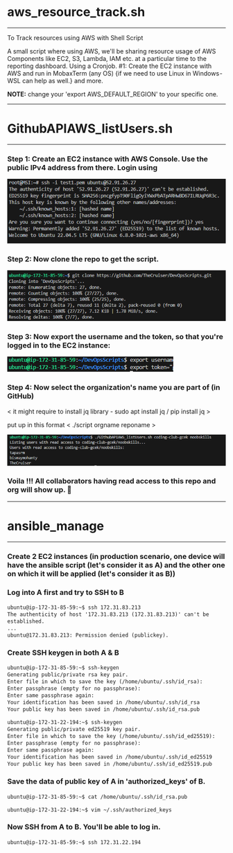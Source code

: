 # aws_resource_track.sh
----------------------------------------------------------------------------------------

To Track resources using AWS with Shell Script

A small script where using AWS, we'll be sharing resource usage of AWS Components like EC2, S3, Lambda, IAM etc. at a particular time to the reporting dashboard. Using a Cronjob.
#1: Create the EC2 instance with AWS and run in MobaxTerm (any OS) {if we need to use Linux in Windows - WSL can help as well.} and more.

**NOTE:** change your 'export AWS_DEFAULT_REGION' to your specific one.

----------------------------------------------------

# GithubAPIAWS_listUsers.sh
-----------------------------------------------------------------------------------------

### Step 1: Create an EC2 instance with AWS Console. Use the public IPv4 address from there. Login using 

![snip1](./imgs/image.png)

### Step 2: Now clone the repo to get the script.
![snip2](./imgs/image-1.png)

### Step 3: Now export the username and the token, so that you're logged in to the EC2 instance:
![snip3](./imgs/image-2.png)

### Step 4: Now select the organization's name you are part of (in GitHub)

< it might require to install jq library - sudo apt install jq / pip install jq >

put up in this format < ./script orgname reponame >

![snip4](./imgs/image-3.png)

### Voila !!! All collaborators having read access to this repo and org will show up.  :star_struck: 



------------------------------------------------------------------------------------------


# ansible_manage
---------------------------------------------------------------------------------------------

### Create 2 EC2 instances (in production scenario, one device will have the ansible script (let's consider it as A) and the other one on which it will be applied (let's consider it as B))

### Log into A first and try to SSH to B

```
ubuntu@ip-172-31-85-59:~$ ssh 172.31.83.213
The authenticity of host '172.31.83.213 (172.31.83.213)' can't be established.
...
ubuntu@172.31.83.213: Permission denied (publickey).
```

### Create SSH keygen in both A & B

```
ubuntu@ip-172-31-85-59:~$ ssh-keygen
Generating public/private rsa key pair.
Enter file in which to save the key (/home/ubuntu/.ssh/id_rsa):
Enter passphrase (empty for no passphrase):
Enter same passphrase again:
Your identification has been saved in /home/ubuntu/.ssh/id_rsa
Your public key has been saved in /home/ubuntu/.ssh/id_rsa.pub
```
```
ubuntu@ip-172-31-22-194:~$ ssh-keygen
Generating public/private ed25519 key pair.
Enter file in which to save the key (/home/ubuntu/.ssh/id_ed25519):
Enter passphrase (empty for no passphrase):
Enter same passphrase again:
Your identification has been saved in /home/ubuntu/.ssh/id_ed25519
Your public key has been saved in /home/ubuntu/.ssh/id_ed25519.pub
```

### Save the data of public key of A in 'authorized_keys' of B.

```
ubuntu@ip-172-31-85-59:~$ cat /home/ubuntu/.ssh/id_rsa.pub
```
```
ubuntu@ip-172-31-22-194:~$ vim ~/.ssh/authorized_keys
```

### Now SSH from A to B. You'll be able to log in.
```
ubuntu@ip-172-31-85-59:~$ ssh 172.31.22.194
```